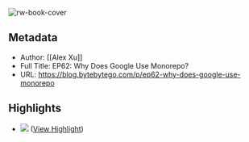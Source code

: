 ![rw-book-cover](https://substackcdn.com/image/fetch/f_auto,q_auto:good,fl_progressive:steep/https%3A%2F%2Fsubstack-post-media.s3.amazonaws.com%2Fpublic%2Fimages%2Fe36dc051-b050-4590-993e-be210298856b_1334x1886.png)

## Metadata
- Author: [[Alex Xu]]
- Full Title: EP62: Why Does Google Use Monorepo?
- URL: https://blog.bytebytego.com/p/ep62-why-does-google-use-monorepo

## Highlights
- ![](https://substackcdn.com/image/fetch/w_1456,c_limit,f_auto,q_auto:good,fl_progressive:steep/https%3A%2F%2Fsubstack-post-media.s3.amazonaws.com%2Fpublic%2Fimages%2Fd1123263-0237-4037-ab04-a7cc6009181f_1710x1536.jpeg) ([View Highlight](https://read.readwise.io/read/01h286tgkdbneycdrpk5rqtdk2))
